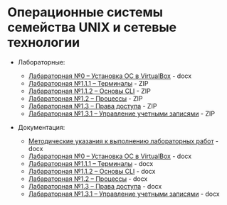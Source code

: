 # Операционные системы семейства UNIX и сетевые технологии

* Лабораторные:
	* [Лабараторная №0 – Установка ОС в VirtualBox](https://github.com/FlymeDllVa/FU/blob/master/Course%20I/UNIX/Laboratory/Лаба_0_ПИ18-1_Гриднев.docx) - docx
	* [Лабараторная №1.1.1 – Терминалы](https://github.com/FlymeDllVa/FU/blob/master/Course%20I/UNIX/Laboratory/Лаба_1.1.1_ПИ18-1_Гриднев.zip) - ZIP
	* [Лабараторная №1.1.2 – Основы CLI](https://github.com/FlymeDllVa/FU/blob/master/Course%20I/UNIX/Laboratory/Лаба_1.1.2_ПИ18-1_Гриднев.zip) - ZIP
	* [Лабараторная №1.2 – Процессы](https://github.com/FlymeDllVa/FU/blob/master/Course%20I/UNIX/Laboratory/Лаба_1.2_ПИ18-1_Гриднев.zip) - ZIP
	* [Лабараторная №1.3 – Права доступа](#) - ZIP
	* [Лабараторная №1.3.1 – Управление учетными записями](#) - ZIP

* Документация:
	* [Методические указания к выполнению лабораторных работ](https://github.com/FlymeDllVa/FU/blob/master/Course%20I/UNIX/Documentation/Методические%20указания%20к%20выполнению%20лабораторных%20работ.docx) - docx
	* [Лабараторная №0 – Установка ОС в VirtualBox](https://github.com/FlymeDllVa/FU/blob/master/Course%20I/UNIX/Documentation/Лаба%200.%20Установка%20ОС%20в%20ВМ.docx) - docx
	* [Лабараторная №1.1.1 – Терминалы](https://github.com/FlymeDllVa/FU/blob/master/Course%20I/UNIX/Documentation/Лаба%201.1.1.%20Терминалы%20(срок%20-%2023.02.19).docx) - docx
	* [Лабараторная №1.1.2 – Основы CLI](https://github.com/FlymeDllVa/FU/blob/master/Course%20I/UNIX/Documentation/Лаба%201.1.2.%20Основы%20CLI%20(Срок%20-%2002.03.19).docx) - docx
	* [Лабараторная №1.2 – Процессы](https://github.com/FlymeDllVa/FU/blob/master/Course%20I/UNIX/Documentation/Лабораторная%201.2.%20Процессы.docx) - docx
	* [Лабараторная №1.3 – Права доступа](https://github.com/FlymeDllVa/FU/blob/master/Course%20I/UNIX/Documentation/Лабораторная%201.3.%20Права%20доступа.docx) - docx
	* [Лабараторная №1.3.1 – Управление учетными записями](#) - docx
	